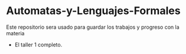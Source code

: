 # Automatas-y-Lenguajes-Formales

Este repositorio sera usado para guardar los trabajos y progreso con la materia

- El taller 1 completo.
